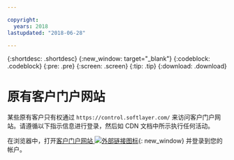```yaml
---

copyright:
  years: 2018
lastupdated: "2018-06-28"

---
```


{:shortdesc: .shortdesc}
{:new_window: target="_blank"}
{:codeblock: .codeblock}
{:pre: .pre}
{:screen: .screen}
{:tip: .tip}
{:download: .download}

# 原有客户门户网站

某些原有客户只有权通过 `https://control.softlayer.com/` 来访问客户门户网站。请遵循以下指示信息进行登录，然后如 CDN 文档中所示执行任何活动。

在浏览器中，打开[客户门户网站 ![外部链接图标](../../icons/launch-glyph.svg "外部链接图标")](https://control.softlayer.com/){: new_window} 并登录到您的帐户。
